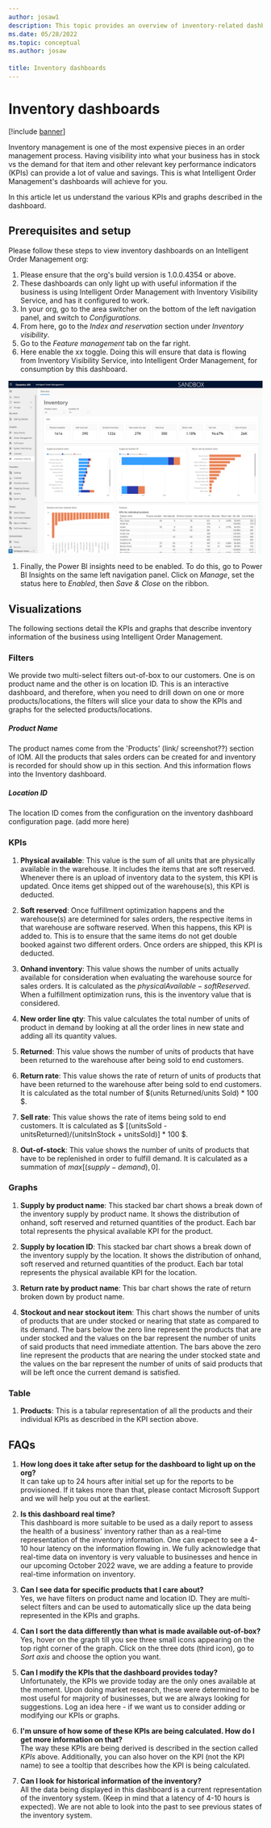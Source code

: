 ```yaml
---
author: josaw1
description: This topic provides an overview of inventory-related dashboards in Dynamics 365 Intelligent Order Management.
ms.date: 05/28/2022
ms.topic: conceptual
ms.author: josaw

title: Inventory dashboards
---
```



# Inventory dashboards

[!include [banner](includes/banner.md)]

Inventory management is one of the most expensive pieces in an order management process. Having visibility into what your business has in stock vs the demand for that item and other relevant key performance indicators (KPIs) can provide a lot of value and savings. This is what Intelligent Order Management's dashboards will achieve for you. 

In this article let us understand the various KPIs and graphs described in the dashboard.

## Prerequisites and setup

Please follow these steps to view inventory dashboards on an Intelligent Order Management org:
1. Please ensure that the org's build version is 1.0.0.4354 or above.
1. These dashboards can only light up with useful information if the business is using Intelligent Order Management with Inventory Visibility Service, and has it configured to work.
1. In your org, go to the area switcher on the bottom of the left navigation panel, and switch to *Configurations*.
1. From here, go to the *Index and reservation* section under *Inventory visibility*.
1. Go to the *Feature management* tab on the far right.
1. Here enable the xx toggle. Doing this will ensure that data is flowing from Inventory Visibility Service, into Intelligent Order Management, for consumption by this dashboard.

![Screenshot of inventory dashboard.](media/InventoryDashboard.png)

1. Finally, the Power BI insights need to be enabled. To do this, go to Power BI Insights on the same left navigation panel. Click on *Manage*, set the status here to *Enabled*, then *Save & Close* on the ribbon.

## Visualizations

The following sections detail the KPIs and graphs that describe inventory information of the business using Intelligent Order Management. 

### Filters

We provide two multi-select filters out-of-box to our customers. One is on product name and the other is on location ID. This is an interactive dashboard, and therefore, when you need to drill down on one or more products/locations, the filters will slice your data to show the KPIs and graphs for the selected products/locations.

##### Product Name

The product names come from the 'Products' (link/ screenshot??) section of IOM. All the products that sales orders can be created for and inventory is recorded for should show up in this section. And this information flows into the Inventory dashboard.

##### Location ID

The location ID comes from the configuration on the inventory dashboard configuration page. (add more here)

### KPIs

1. **Physical available**: This value is the sum of all units that are physically available in the warehouse. It includes the items that are soft reserved. Whenever there is an upload of inventory data to the system, this KPI is updated. Once items get shipped out of the warehouse(s), this KPI is deducted.

1. **Soft reserved**: Once fulfillment optimization happens and the warehouse(s) are determined for sales orders, the respective items in that warehouse are software reserved. When this happens, this KPI is added to. This is to ensure that the same items do not get double booked against two different orders. Once orders are shipped, this KPI is deducted.

1. **Onhand inventory**: This value shows the number of units actually available for consideration when evaluating the warehouse source for sales orders. It is calculated as the $physical Available - soft Reserved$. When a fulfillment optimization runs, this is the inventory value that is considered.

1. **New order line qty**: This value calculates the total number of units of product in demand by looking at all the order lines in new state and adding all its quantity values. 

1. **Returned**: This value shows the number of units of products that have been returned to the warehouse after being sold to end customers.

1. **Return rate**: This value shows the rate of return of units of products that have been returned to the warehouse after being sold to end customers. It is calculated as the total number of $(units Returned/units Sold) * 100 $.

1. **Sell rate**: This value shows the rate of items being sold to end customers. It is calculated as $ [(unitsSold - unitsReturned)/(unitsInStock + unitsSold)] * 100 $.

1. **Out-of-stock**: This value shows the number of units of products that have to be replenished in order to fulfill demand. It is calculated as a summation of $max[(supply - demand), 0]$.

### Graphs

1. **Supply by product name**: This stacked bar chart shows a break down of the inventory supply by product name. It shows the distribution of onhand, soft reserved and returned quantities of the product. Each bar total represents the physical available KPI for the product.

1. **Supply by location ID**: This stacked bar chart shows a break down of the inventory supply by the location. It shows the distribution of onhand, soft reserved and returned quantities of the product. Each bar total represents the physical available KPI for the location.

1. **Return rate by product name**: This bar chart shows the rate of return broken down by product name.
1. **Stockout and near stockout item**: This chart shows the number of units of products that are under stocked or nearing that state as compared to its demand. The bars below the zero line represent the products that are under stocked and the values on the bar represent the number of units of said products that need immediate attention. The bars above the zero line represent the products that are nearing the under stocked state and the values on the bar represent the number of units of said products that will be left once the current demand is satisfied.


### Table

1. **Products**: This is a tabular representation of all the products and their individual KPIs as described in the KPI section above.

## FAQs

1. **How long does it take after setup for the dashboard to light up on the org?**
<br> It can take up to 24 hours after initial set up for the reports to be provisioned. If it takes more than that, please contact Microsoft Support and we will help you out at the earliest.

1. **Is this dashboard real time?**
<br> This dashboard is more suitable to be used as a daily report to assess the health of a business' inventory rather than as a real-time representation of the inventory information. One can expect to see a 4-10 hour latency on the information flowing in. We fully acknowledge that real-time data on inventory is very valuable to businesses and hence in our upcoming October 2022 wave, we are adding a feature to provide real-time information on inventory.

1. **Can I see data for specific products that I care about?**
<br> Yes, we have filters on product name and location ID. They are multi-select filters and can be used to automatically slice up the data being represented in the KPIs and graphs.

1. **Can I sort the data differently than what is made available out-of-box?**
<br> Yes, hover on the graph till you see three small icons appearing on the top right corner of the graph. Click on the three dots (third icon), go to *Sort axis* and choose the option you want.

1. **Can I modify the KPIs that the dashboard provides today?**
<br> Unfortunately, the KPIs we provide today are the only ones available at the moment. Upon doing market research, these were determined to be most useful for majority of businesses, but we are always looking for suggestions. Log an idea here - if we want us to consider adding or modifying our KPIs or graphs.

1. **I'm unsure of how some of these KPIs are being calculated. How do I get more information on that?**
<br> The way these KPIs are being derived is described in the section called *KPIs* above. Additionally, you can also hover on the KPI (not the KPI name) to see a tooltip that describes how the KPI is being calculated.

1. **Can I look for historical information of the inventory?**
<br> All the data being displayed in this dashboard is a current representation of the inventory system. (Keep in mind that a latency of 4-10 hours is expected). We are not able to look into the past to see previous states of the inventory system.
